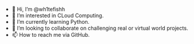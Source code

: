 - 👋 Hi, I’m @wh1tefishh
- 👀 I’m interested in CLoud Computing.
- 🌱 I’m currently learning Python.
- 💞️ I’m looking to collaborate on challenging real or virtual world projects.
- 📫 How to reach me via GitHub.

<!---
wh1tefishh/wh1tefishh is a ✨ special ✨ repository because its `README.md` (this file) appears on your GitHub profile.
You can click the Preview link to take a look at your changes.
--->
